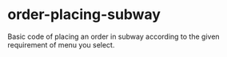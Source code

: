 # order-placing-subway
Basic code of placing an order in subway according to the given requirement of menu you select.
